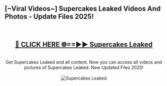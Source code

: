 <h2>[~Viral Videos~] Supercakes Leaked Videos And Photos - Update Files 2025!</h2>
<br>
<div align="center">
<h2><a href="https://top-ai-tools.click/QrbHav" rel="nofollow">🔴 CLICK HERE 🌐==►► Supercakes Leaked</a></h2>
<br>
Get Supercakes Leaked and all content. Now you can access all videos and pictures of Supercakes Leaked. New Updated Files 2025!
<br>
<br>
<a href="https://top-ai-tools.click/QrbHav" rel="nofollow" data-target="animated-image.originalLink"><img src="https://i.ibb.co.com/WyWwxjT/player-gif2.gif" alt="Supercakes Leaked" style="max-width: 100%; display: inline-block;" data-target="animated-image.originalImage"></a>
</div>
<br>